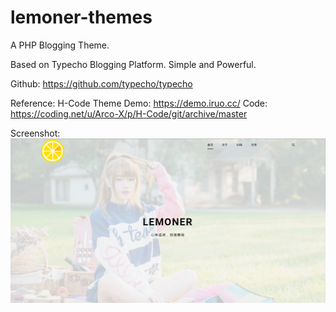 # lemoner-themes
A PHP Blogging Theme.

Based on Typecho Blogging Platform. Simple and Powerful.

Github: https://github.com/typecho/typecho

Reference: 
    H-Code Theme 
    Demo: https://demo.iruo.cc/
    Code: https://coding.net/u/Arco-X/p/H-Code/git/archive/master

Screenshot:
![image](https://raw.githubusercontent.com/lemoner20/lemoner-themes/master/usr/themes/lemoner/screenshot.png)
